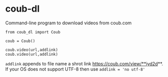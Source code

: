 # coub-dl
Command-line program to download videos from coub.com

	from coub_dl import Coub
	
	coub = Coub()
	
	coub.video(url,addlink)
	coub.video(url,addlink)
`addlink` appends to file name a shrot link https://coub.com/view/**iyd2d**. If your OS does not support UTF-8 then use `addlink = 'no utf-8'`